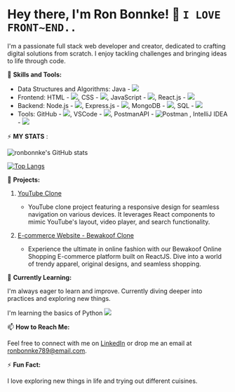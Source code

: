 # Hey there, I'm Ron Bonnke! 👋 ` I LOVE FRONT~END.. `

I'm a passionate full stack web developer and creator, dedicated to crafting digital solutions from scratch. I enjoy tackling challenges and bringing ideas to life through code.

🚀 **Skills and Tools:**
 
- Data Structures and Algorithms: Java - <img src="https://img.icons8.com/color/48/000000/java-coffee-cup-logo.png"/> 
- Frontend: HTML - <img src="https://img.icons8.com/color/48/000000/html-5--v1.png"/>, CSS - <img src="https://img.icons8.com/color/48/000000/css3.png"/>, JavaScript - <img src="https://img.icons8.com/color/48/000000/javascript--v2.png"/>, React.js - <img src="https://img.icons8.com/color/48/000000/react-native.png"/>
- Backend: Node.js - <img src="https://img.icons8.com/color/48/000000/nodejs.png"/>, Express.js - <img src="https://img.icons8.com/color/48/000000/express.png"/>, MongoDB - <img src="https://img.icons8.com/color/48/000000/mongodb.png"/>, SQL - <img src="https://img.icons8.com/color/48/000000/sql.png"/>
- Tools: GitHub - <img src="https://img.icons8.com/ios/50/000000/github--v1.png"/>, VSCode - <img src="https://img.icons8.com/color/48/000000/visual-studio-code-2019.png"/>, PostmanAPI -  ![Postman](https://img.shields.io/badge/-Postman-orange?logo=postman&logoColor=white) ,  IntelliJ IDEA - <img src="https://img.icons8.com/color/48/000000/intellij-idea.png"/> 


⚡ **MY STATS** :

![ronbonnke's GitHub stats](https://github-readme-stats.vercel.app/api?username=ronbonnke&show_icons=true&theme=dark)

[![Top Langs](https://github-readme-stats.vercel.app/api/top-langs/?username=ronbonnke)](https://github.com/ronbonnke/github-readme-stats)




💼 **Projects:**



1. [YouTube Clone](https://tiny-sopapillas-788139.netlify.app/)
   - YouTube clone project featuring a responsive design for seamless navigation on various devices. It leverages React components to mimic YouTube's layout, video player, and search functionality.

2. [E-commerce Website - Bewakoof Clone](https://fabulous-basbousa-94a726.netlify.app/)
   - Experience the ultimate in online fashion with our Bewakoof Online Shopping E-commerce platform built on ReactJS. Dive into a world of trendy apparel, original designs, and seamless shopping.


🌱 **Currently Learning:**

I'm always eager to learn and improve. Currently diving deeper into practices and exploring new things.

I'm learning the basics of Python 
<img src="https://img.icons8.com/color/48/000000/python.png"/>


📫 **How to Reach Me:**

Feel free to connect with me on [LinkedIn](https://www.linkedin.com/in/ron-bonnke-34275426a/overlay/about-this-profile/) or drop me an email at [ronbonnke789@email.com](mailto:ronbonnke789@email.com).



⚡ **Fun Fact:**

I love exploring new things in life and trying out different cuisines.

<!-- Feel free to use or modify this template! -->
